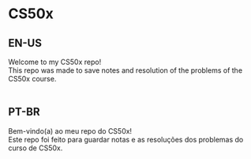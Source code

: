 # CS50x

## EN-US
Welcome to my CS50x repo! </br>
This repo was made to save notes and resolution of the problems of the CS50x course.
</br></br>

## PT-BR
Bem-vindo(a) ao meu repo do CS50x!</br>
Este repo foi feito para guardar notas e as resoluções dos problemas do curso de CS50x. 
